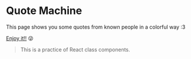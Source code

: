 # Quote Machine

This page shows you some quotes from known people in a colorful way :3

[Enjoy it!!](https://heartfelt-starlight-5441fd.netlify.app/) 😜




>This is a practice of React class components. 

